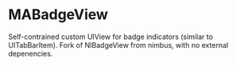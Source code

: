 MABadgeView
===========

Self-contrained custom UIView for badge indicators (similar to UITabBarItem). Fork of NIBadgeView from nimbus, with no external depenencies.
